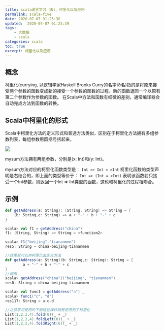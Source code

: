 ```yaml
---
title: scala语言学习（五）、柯里化以及应用
permalink: scala-five
date: 2020-07-07 01:25:38
updated:  2020-07-07 01:25:39
tags:
    - 大数据
    - scala
categories: scala
toc: true
excerpt: 柯里化以及应用
---
```

## 概念
柯里化(currying, 以逻辑学家Haskell Brooks Curry的名字命名)指的是将原来接受两个参数的函数变成新的接受一个参数的函数的过程。新的函数返回一个以原有第二个参数作为参数的函数。 在Scala中方法和函数有细微的差别，通常编译器会自动完成方法到函数的转换。

## Scala中柯里化的形式
Scala中柯里化方法的定义形式和普通方法类似，区别在于柯里化方法拥有多组参数列表，每组参数用圆括号括起来。

![](https://static.studytime.xin/article/20200707012325.png)

mysum方法拥有两组参数，分别是(x: Int)和(y: Int)。

mysum方法对应的柯里化函数类型是：
`Int => Int = >Int`
柯里化函数的类型声明是右结合的，即上面的类型等价于：
`Int => (Int = >Int)`
表明该函数若只接受一个Int参数，则返回一个Int => Int类型的函数，这也和柯里化的过程相吻合。

## 示例 

```scala
def getAddress(a: String): (String, String) => String = {
    (b: String,c: String) => a + "-" + b + "-" + c
}

scala> val f1 = getAddress("china")
f1: (String, String) => String = <function2>

scala> f1("beijing","tiananmen")
res5: String = china-beijing-tiananmen

//这里就可以用柯里化去定义方法
def getAddress(a: String)(b: String,c: String): String = { 
  		a + "-" + b + "-" + c 
}
//调用
scala> getAddress("china")("beijing", "tiananmen")
res0: String = china-beijing-tiananmen

scala> val func1 = getAddress("a") _
scala> func1("c", "d")
res117: String = a-c-d

//之前学习使用的下面这些操作就是使用到了柯里化
List(1,2,3,4).fold(0)(_ + _)
List(1,2,3,4).foldLeft(0)(_ + _)
List(1,2,3,4).foldRight(0)(_ + _)
```